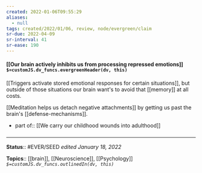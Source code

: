 ```yaml
---
created: 2022-01-06T09:55:29 
aliases:
  - null
tags: created/2022/01/06, review, node/evergreen/claim
sr-due: 2022-04-09
sr-interval: 41
sr-ease: 190
---
```


#### [[Our brain actively inhibits us from processing repressed emotions]] `$=customJS.dv_funcs.evergreenHeader(dv, this)`

[[Triggers activate stored emotional responses for certain situations]], but outside of those situations our brain want's to avoid that [[memory]] at all costs.

[[Meditation helps us detach negative attachments]] by getting us past the brain's [[defense-mechanisms]].

- part of:: [[We carry our childhood wounds into adulthood]]
### <hr class="footnote"/>

**Status**:: #EVER/SEED 
*edited January 18, 2022*

**Topics**:: [[brain]], [[Neuroscience]], [[Psychology]]
*`$=customJS.dv_funcs.outlinedIn(dv, this)`*



